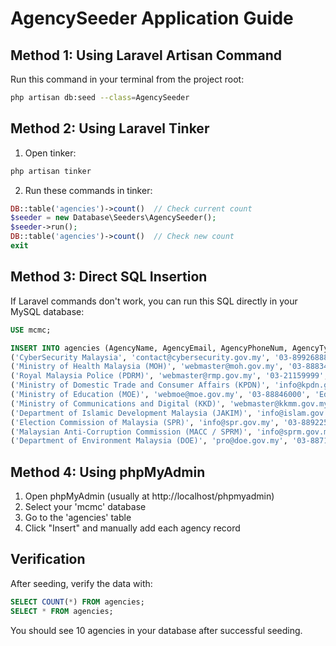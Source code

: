 # AgencySeeder Application Guide

## Method 1: Using Laravel Artisan Command
Run this command in your terminal from the project root:

```bash
php artisan db:seed --class=AgencySeeder
```

## Method 2: Using Laravel Tinker
1. Open tinker:
```bash
php artisan tinker
```

2. Run these commands in tinker:
```php
DB::table('agencies')->count()  // Check current count
$seeder = new Database\Seeders\AgencySeeder();
$seeder->run();
DB::table('agencies')->count()  // Check new count
exit
```

## Method 3: Direct SQL Insertion
If Laravel commands don't work, you can run this SQL directly in your MySQL database:

```sql
USE mcmc;

INSERT INTO agencies (AgencyName, AgencyEmail, AgencyPhoneNum, AgencyType, created_at, updated_at) VALUES
('CyberSecurity Malaysia', 'contact@cybersecurity.gov.my', '03-89926888', 'Cybersecurity', NOW(), NOW()),
('Ministry of Health Malaysia (MOH)', 'webmaster@moh.gov.my', '03-88834000', 'Health', NOW(), NOW()),
('Royal Malaysia Police (PDRM)', 'webmaster@rmp.gov.my', '03-21159999', 'Law Enforcement', NOW(), NOW()),
('Ministry of Domestic Trade and Consumer Affairs (KPDN)', 'info@kpdn.gov.my', '03-88825555', 'Trade and Consumer Affairs', NOW(), NOW()),
('Ministry of Education (MOE)', 'webmoe@moe.gov.my', '03-88846000', 'Education', NOW(), NOW()),
('Ministry of Communications and Digital (KKD)', 'webmaster@kkmm.gov.my', '03-88707000', 'Communications and Digital', NOW(), NOW()),
('Department of Islamic Development Malaysia (JAKIM)', 'info@islam.gov.my', '03-88925000', 'Religious Affairs', NOW(), NOW()),
('Election Commission of Malaysia (SPR)', 'info@spr.gov.my', '03-88922525', 'Electoral', NOW(), NOW()),
('Malaysian Anti-Corruption Commission (MACC / SPRM)', 'info@sprm.gov.my', '03-62062000', 'Anti-Corruption', NOW(), NOW()),
('Department of Environment Malaysia (DOE)', 'pro@doe.gov.my', '03-88712111', 'Environment', NOW(), NOW());
```

## Method 4: Using phpMyAdmin
1. Open phpMyAdmin (usually at http://localhost/phpmyadmin)
2. Select your 'mcmc' database
3. Go to the 'agencies' table
4. Click "Insert" and manually add each agency record

## Verification
After seeding, verify the data with:
```sql
SELECT COUNT(*) FROM agencies;
SELECT * FROM agencies;
```

You should see 10 agencies in your database after successful seeding.
